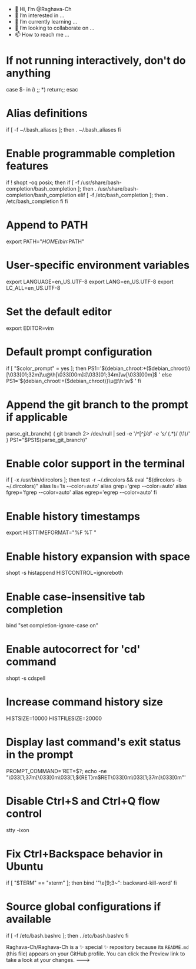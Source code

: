 - 👋 Hi, I’m @Raghava-Ch
- 👀 I’m interested in ...
- 🌱 I’m currently learning ...
- 💞️ I’m looking to collaborate on ...
- 📫 How to reach me ...


# If not running interactively, don't do anything
case $- in
    *i*) ;;
      *) return;;
esac

# Alias definitions
if [ -f ~/.bash_aliases ]; then
    . ~/.bash_aliases
fi

# Enable programmable completion features
if ! shopt -oq posix; then
  if [ -f /usr/share/bash-completion/bash_completion ]; then
    . /usr/share/bash-completion/bash_completion
  elif [ -f /etc/bash_completion ]; then
    . /etc/bash_completion
  fi
fi

# Append to PATH
export PATH="$HOME/bin:$PATH"

# User-specific environment variables
export LANGUAGE=en_US.UTF-8
export LANG=en_US.UTF-8
export LC_ALL=en_US.UTF-8

# Set the default editor
export EDITOR=vim

# Default prompt configuration
if [ "$color_prompt" = yes ]; then
    PS1='${debian_chroot:+($debian_chroot)}\[\033[01;32m\]\u@\h\[\033[00m\]:\[\033[01;34m\]\w\[\033[00m\]\$ '
else
    PS1='${debian_chroot:+($debian_chroot)}\u@\h:\w\$ '
fi

# Append the git branch to the prompt if applicable
parse_git_branch() {
    git branch 2> /dev/null | sed -e '/^[^*]/d' -e 's/* \(.*\)/ (\1)/'
}
PS1="$PS1\$(parse_git_branch)"

# Enable color support in the terminal
if [ -x /usr/bin/dircolors ]; then
    test -r ~/.dircolors && eval "$(dircolors -b ~/.dircolors)"
    alias ls='ls --color=auto'
    alias grep='grep --color=auto'
    alias fgrep='fgrep --color=auto'
    alias egrep='egrep --color=auto'
fi

# Enable history timestamps
export HISTTIMEFORMAT="%F %T "

# Enable history expansion with space
shopt -s histappend
HISTCONTROL=ignoreboth

# Enable case-insensitive tab completion
bind "set completion-ignore-case on"

# Enable autocorrect for 'cd' command
shopt -s cdspell

# Increase command history size
HISTSIZE=10000
HISTFILESIZE=20000

# Display last command's exit status in the prompt
PROMPT_COMMAND='RET=$?; echo -ne "\033[1;37m[\033[0m\033[1;${RET}m$RET\033[0m\033[1;37m]\033[0m"'

# Disable Ctrl+S and Ctrl+Q flow control
stty -ixon

# Fix Ctrl+Backspace behavior in Ubuntu
if [ "$TERM" == "xterm" ]; then
    bind '"\e[9;3~": backward-kill-word'
fi

# Source global configurations if available
if [ -f /etc/bash.bashrc ]; then
    . /etc/bash.bashrc
fi



Raghava-Ch/Raghava-Ch is a ✨ special ✨ repository because its `README.md` (this file) appears on your GitHub profile.
You can click the Preview link to take a look at your changes.
--->
